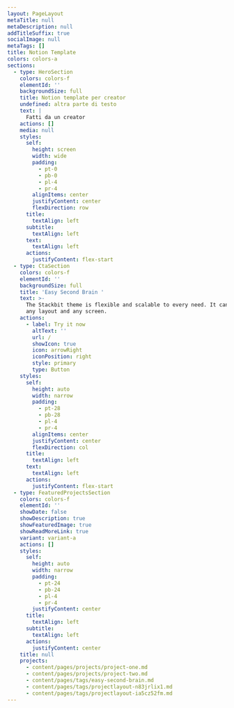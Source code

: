 ```yaml
---
layout: PageLayout
metaTitle: null
metaDescription: null
addTitleSuffix: true
socialImage: null
metaTags: []
title: Notion Template
colors: colors-a
sections:
  - type: HeroSection
    colors: colors-f
    elementId: ''
    backgroundSize: full
    title: Notion template per creator
    undefined: altra parte di testo
    text: |
      Fatti da un creator
    actions: []
    media: null
    styles:
      self:
        height: screen
        width: wide
        padding:
          - pt-0
          - pb-0
          - pl-4
          - pr-4
        alignItems: center
        justifyContent: center
        flexDirection: row
      title:
        textAlign: left
      subtitle:
        textAlign: left
      text:
        textAlign: left
      actions:
        justifyContent: flex-start
  - type: CtaSection
    colors: colors-f
    elementId: ''
    backgroundSize: full
    title: 'Easy Second Brain '
    text: >-
      The Stackbit theme is flexible and scalable to every need. It can manage
      any layout and any screen.
    actions:
      - label: Try it now
        altText: ''
        url: /
        showIcon: true
        icon: arrowRight
        iconPosition: right
        style: primary
        type: Button
    styles:
      self:
        height: auto
        width: narrow
        padding:
          - pt-28
          - pb-28
          - pl-4
          - pr-4
        alignItems: center
        justifyContent: center
        flexDirection: col
      title:
        textAlign: left
      text:
        textAlign: left
      actions:
        justifyContent: flex-start
  - type: FeaturedProjectsSection
    colors: colors-f
    elementId: ''
    showDate: false
    showDescription: true
    showFeaturedImage: true
    showReadMoreLink: true
    variant: variant-a
    actions: []
    styles:
      self:
        height: auto
        width: narrow
        padding:
          - pt-24
          - pb-24
          - pl-4
          - pr-4
        justifyContent: center
      title:
        textAlign: left
      subtitle:
        textAlign: left
      actions:
        justifyContent: center
    title: null
    projects:
      - content/pages/projects/project-one.md
      - content/pages/projects/project-two.md
      - content/pages/tags/easy-second-brain.md
      - content/pages/tags/projectlayout-n83jrlix1.md
      - content/pages/tags/projectlayout-ia5cz52fm.md
---
```


